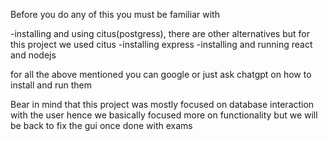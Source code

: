 Before you do any of this you must be familiar with

-installing and using citus(postgress), there are other alternatives but for this project we used citus
-installing express 
-installing and running react and nodejs

for all the above mentioned you can google or just ask chatgpt on how to install and run them

Bear in mind that this project was mostly focused on database interaction with the user hence we basically focused more on functionality but we will be back to fix the gui once done with exams
